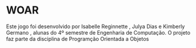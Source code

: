 # WOAR
Este jogo foi desenvolvido por Isabelle Reginnette , Julya Dias e Kimberly Germano , alunas do 4º semestre de Engenharia de Computação. O projeto faz parte da disciplina de Programção Orientada a Objetos 

